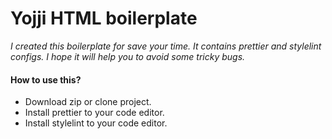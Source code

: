 # Yojji HTML boilerplate

_I created this boilerplate for save your time. It contains prettier and stylelint configs. I hope it will help you to avoid some tricky bugs._

#### How to use this?

- Download zip or clone project.
- Install prettier to your code editor.
- Install stylelint to your code editor.
